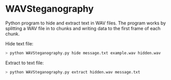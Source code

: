 # WAVSteganography
Python program to hide and extract text in WAV files. The program works by splitting a WAV file in to chunks and writing data to the first frame of each chunk. 


Hide text file: 
```bash
> python WAVSteganography.py hide message.txt example.wav hidden.wav
```

Extract to text file:
```bash
> python WAVSteganography.py extract hidden.wav message.txt
```
